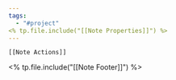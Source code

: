 ```yaml
---
tags:
  - "#project"
<% tp.file.include("[[Note Properties]]") %>
---
```

```meta-bind-embed
[[Note Actions]]
```





<% tp.file.include("[[Note Footer]]") %>
